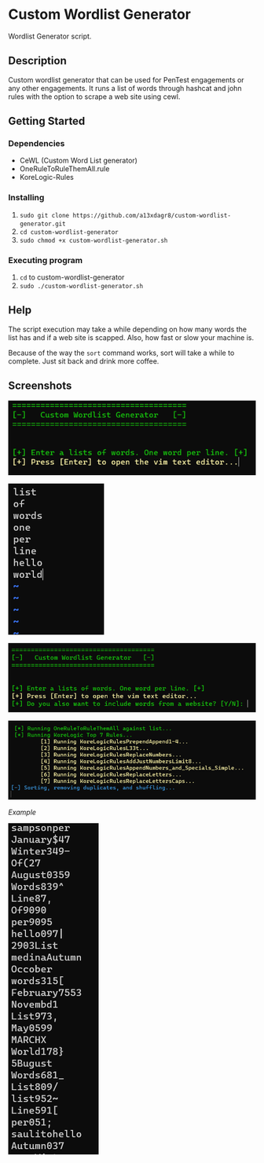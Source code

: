 # Custom Wordlist Generator

Wordlist Generator script.

## Description

Custom wordlist generator that can be used for PenTest engagements or any other engagements. It runs a list of words through hashcat and john rules with the option to scrape a web site using cewl.

## Getting Started

### Dependencies

* CeWL (Custom Word List generator)
* OneRuleToRuleThemAll.rule
* KoreLogic-Rules  

### Installing

1. `sudo git clone https://github.com/a13xdagr8/custom-wordlist-generator.git`
2. `cd custom-wordlist-generator`
3. `sudo chmod +x custom-wordlist-generator.sh`

### Executing program

1. `cd` to custom-wordlist-generator
2. `sudo ./custom-wordlist-generator.sh`

## Help

The script execution may take a while depending on how many words the list has and if a web site is scapped. Also, how fast or slow your machine is.

Because of the way the `sort` command works, sort will take a while to complete. Just sit back and drink more coffee.

## Screenshots

![Script start](images/wordlist-1.png)

![List of Words](images/list-of-words.png)

![Web Site Scrape](images/web-ask.png)

![Rules](images/rules-run.png)

*Example*

![Example](images/example.png)